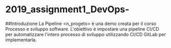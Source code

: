 # 2019_assignment1_DevOps-

##Introduzione
La Pipeline <n_progeto> è una demo creata per il corso Processo e sviluppo software. L'obiettivo è impostare una pipeline CI/CD per automatizzare l'intero processo di sviluppo utilizzando CI/CD GitLab per implementarla.

##
